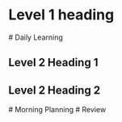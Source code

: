 <h1> Level 1 heading </h1>
# Daily Learning
<h2> Level 2 Heading 1 </h2>
<h2> Level 2 Heading 2 </h2>
# Morning Planning
# Review
